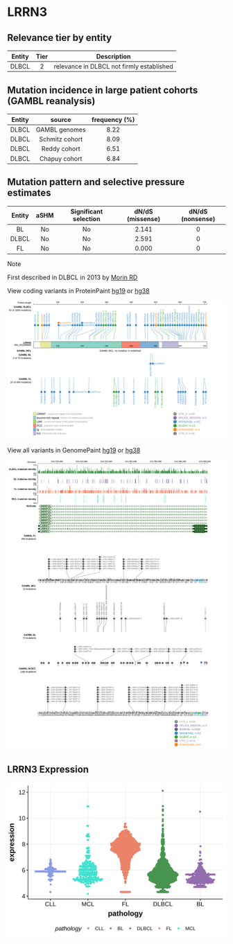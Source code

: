 # LRRN3

## Relevance tier by entity

|Entity|Tier|Description                              |
|:------:|:----:|-----------------------------------------|
|DLBCL |2   |relevance in DLBCL not firmly established|

## Mutation incidence in large patient cohorts (GAMBL reanalysis)

|Entity|source        |frequency (%)|
|:------:|:--------------:|:-------------:|
|DLBCL |GAMBL genomes |8.22         |
|DLBCL |Schmitz cohort|8.09         |
|DLBCL |Reddy cohort  |6.51         |
|DLBCL |Chapuy cohort |6.84         |

## Mutation pattern and selective pressure estimates

|Entity|aSHM|Significant selection|dN/dS (missense)|dN/dS (nonsense)|
|:------:|:----:|:---------------------:|:----------------:|:----------------:|
|BL    |No  |No                   |2.141           |0               |
|DLBCL |No  |No                   |2.591           |0               |
|FL    |No  |No                   |0.000           |0               |


> [!NOTE]
> First described in DLBCL in 2013 by [Morin RD](https://pubmed.ncbi.nlm.nih.gov/23699601)


View coding variants in ProteinPaint [hg19](https://morinlab.github.io/LLMPP/GAMBL/LRRN3_protein.html)  or [hg38](https://morinlab.github.io/LLMPP/GAMBL/LRRN3_protein_hg38.html)

![image](images/proteinpaint/LRRN3_NM_001099660.svg)

View all variants in GenomePaint [hg19](https://morinlab.github.io/LLMPP/GAMBL/LRRN3.html)  or [hg38](https://morinlab.github.io/LLMPP/GAMBL/LRRN3_hg38.html)

![image](images/proteinpaint/LRRN3.svg)
## LRRN3 Expression
![image](images/gene_expression/LRRN3_by_pathology.svg)
<!-- ORIGIN: morinMutationalStructuralAnalysis2013 -->

